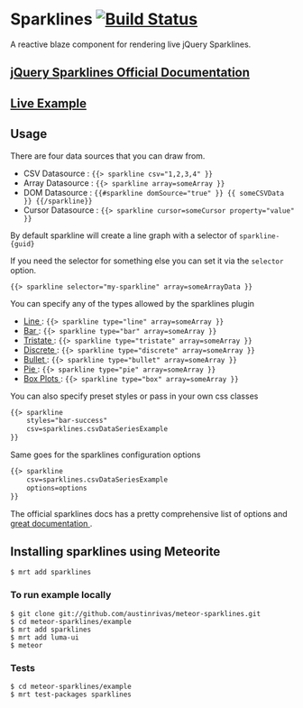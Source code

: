 Sparklines [![Build Status](https://travis-ci.org/austinrivas/meteor-sparklines.svg)](https://travis-ci.org/austinrivas/meteor-sparklines)
==========

A reactive blaze component for rendering live jQuery Sparklines.

## [ jQuery Sparklines Official Documentation ](http://omnipotent.net/jquery.sparkline/#s-docs)
## [ Live Example ](http://sparklines.meteor.com)

## Usage

There are four data sources that you can draw from.
 + CSV Datasource : `{{> sparkline csv="1,2,3,4" }}`
 + Array Datasource : `{{> sparkline array=someArray }}`
 + DOM Datasource : `{{#sparkline domSource="true" }} {{ someCSVData }} {{/sparkline}}`
 + Cursor Datasource : `{{> sparkline cursor=someCursor property="value" }}`

By default sparkline will create a line graph with a selector of `sparkline-{guid}`

If you need the selector for something else you can set it via the `selector` option.

`{{> sparkline selector="my-sparkline" array=someArrayData }}`

You can specify any of the types allowed by the sparklines plugin
 + [ Line ](http://sparklines.meteor.com/line-charts) : `{{> sparkline type="line" array=someArray }}`
 + [ Bar ](http://sparklines.meteor.com/bar-charts) : `{{> sparkline type="bar" array=someArray }}`
 + [ Tristate ](http://sparklines.meteor.com/tristate-charts): `{{> sparkline type="tristate" array=someArray }}`
 + [ Discrete ](http://sparklines.meteor.com/discrete-charts): `{{> sparkline type="discrete" array=someArray }}`
 + [ Bullet ](http://sparklines.meteor.com/bullet-charts) : `{{> sparkline type="bullet" array=someArray }}`
 + [ Pie ](http://sparklines.meteor.com/pie-charts) : `{{> sparkline type="pie" array=someArray }}`
 + [ Box Plots ](http://sparklines.meteor.com/box-charts) : `{{> sparkline type="box" array=someArray }}`

You can also specify preset styles or pass in your own css classes
```html
{{> sparkline
    styles="bar-success"
    csv=sparklines.csvDataSeriesExample
}}
```

Same goes for the sparklines configuration options
```html
{{> sparkline
    csv=sparklines.csvDataSeriesExample
    options=options
}}
```

The official sparklines docs has a pretty comprehensive list of options and [ great documentation ](http://omnipotent.net/jquery.sparkline/#s-docs).

## Installing sparklines using Meteorite

```
$ mrt add sparklines
```

### To run example locally
```
$ git clone git://github.com/austinrivas/meteor-sparklines.git
$ cd meteor-sparklines/example
$ mrt add sparklines
$ mrt add luma-ui
$ meteor
```

### Tests
```
$ cd meteor-sparklines/example
$ mrt test-packages sparklines
```
